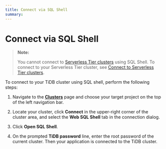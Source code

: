 ```yaml
---
title: Connect via SQL Shell
summary:
---
```


# Connect via SQL Shell

> **Note:**
>
> You cannot connect to [Serverless Tier clusters](/tidb-cloud/select-cluster-tier.md#serverless-tier-beta) using SQL Shell. To connect to your Serverless Tier cluster, see [Connect to Serverless Tier clusters](/tidb-cloud/connect-to-tidb-cluster.md#serverless-tier).

To connect to your TiDB cluster using SQL shell, perform the following steps:

1. Navigate to the [**Clusters**](https://tidbcloud.com/console/clusters) page and choose your target project on the top of the left navigation bar.

2. Locate your cluster, click **Connect** in the upper-right corner of the cluster area, and select the **Web SQL Shell** tab in the connection dialog.

3. Click **Open SQL Shell**.

4. On the prompted **TiDB password** line, enter the root password of the current cluster. Then your application is connected to the TiDB cluster.

